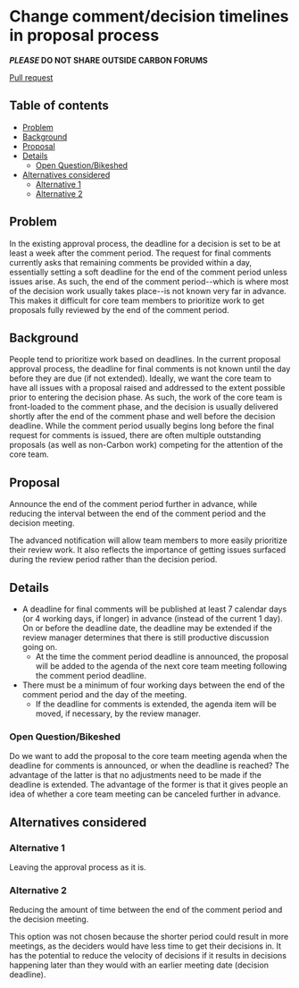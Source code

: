 # Change comment/decision timelines in proposal process

<!--
Part of the Carbon Language project, under the Apache License v2.0 with LLVM
Exceptions. See /LICENSE for license information.
SPDX-License-Identifier: Apache-2.0 WITH LLVM-exception
-->

**_PLEASE_ DO NOT SHARE OUTSIDE CARBON FORUMS**

[Pull request](https://github.com/carbon-language/carbon-lang/pull/74)

## Table of contents

<!-- toc -->

- [Problem](#problem)
- [Background](#background)
- [Proposal](#proposal)
- [Details](#details)
  - [Open Question/Bikeshed](#open-questionbikeshed)
- [Alternatives considered](#alternatives-considered)
  - [Alternative 1](#alternative-1)
  - [Alternative 2](#alternative-2)

<!-- tocstop -->

## Problem

In the existing approval process, the deadline for a decision is set to be at
least a week after the comment period. The request for final comments currently
asks that remaining comments be provided within a day, essentially setting a
soft deadline for the end of the comment period unless issues arise. As such,
the end of the comment period--which is where most of the decision work usually
takes place--is not known very far in advance. This makes it difficult for core
team members to prioritize work to get proposals fully reviewed by the end of
the comment period.

## Background

People tend to prioritize work based on deadlines. In the current proposal
approval process, the deadline for final comments is not known until the day
before they are due (if not extended). Ideally, we want the core team to have
all issues with a proposal raised and addressed to the extent possible prior to
entering the decision phase. As such, the work of the core team is front-loaded
to the comment phase, and the decision is usually delivered shortly after the
end of the comment phase and well before the decision deadline. While the
comment period usually begins long before the final request for comments is
issued, there are often multiple outstanding proposals (as well as non-Carbon
work) competing for the attention of the core team.

## Proposal

Announce the end of the comment period further in advance, while reducing the
interval between the end of the comment period and the decision meeting.

The advanced notification will allow team members to more easily prioritize
their review work. It also reflects the importance of getting issues surfaced
during the review period rather than the decision period.

## Details

- A deadline for final comments will be published at least 7 calendar days (or 4
  working days, if longer) in advance (instead of the current 1 day). On or
  before the deadline date, the deadline may be extended if the review manager
  determines that there is still productive discussion going on.
  - At the time the comment period deadline is announced, the proposal will be
    added to the agenda of the next core team meeting following the comment
    period deadline.
- There must be a minimum of four working days between the end of the comment
  period and the day of the meeting.
  - If the deadline for comments is extended, the agenda item will be moved, if
    necessary, by the review manager.

### Open Question/Bikeshed

Do we want to add the proposal to the core team meeting agenda when the deadline
for comments is announced, or when the deadline is reached? The advantage of the
latter is that no adjustments need to be made if the deadline is extended. The
advantage of the former is that it gives people an idea of whether a core team
meeting can be canceled further in advance.

## Alternatives considered

### Alternative 1

Leaving the approval process as it is.

### Alternative 2

Reducing the amount of time between the end of the comment period and the
decision meeting.

This option was not chosen because the shorter period could result in more
meetings, as the deciders would have less time to get their decisions in. It has
the potential to reduce the velocity of decisions if it results in decisions
happening later than they would with an earlier meeting date (decision
deadline).

